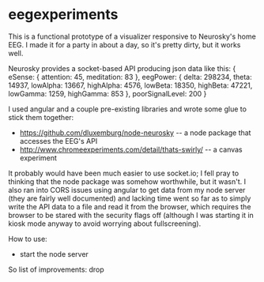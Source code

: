 eegexperiments
==============

This is a functional prototype of a visualizer responsive to Neurosky's home EEG. I made it for a party in about a day, so it's pretty dirty, but it works well. 

Neurosky provides a socket-based API producing json data like this:
{ eSense: { attention: 45, meditation: 83 },
  eegPower: 
   { delta: 298234,
     theta: 14937,
     lowAlpha: 13667,
     highAlpha: 4576,
     lowBeta: 18350,
     highBeta: 47221,
     lowGamma: 1259,
     highGamma: 853 },
  poorSignalLevel: 200 }

I used angular and a couple pre-existing libraries and wrote some glue to stick them together:
 - https://github.com/dluxemburg/node-neurosky -- a node package that accesses the EEG's API
 - http://www.chromeexperiments.com/detail/thats-swirly/ -- a canvas experiment

It probably would have been much easier to use socket.io; I fell pray to thinking that the node package was somehow worthwhile, but it wasn't. I also ran into CORS issues using angular to get data from my node server (they are fairly well documented) and lacking time went so far as to simply write the API data to a file and read it from the browser, which requires the browser to be stared with the security flags off (although I was starting it in kiosk mode anyway to avoid worrying about fullscreening).

How to use:
 - start the node server

So list of improvements:
drop 
